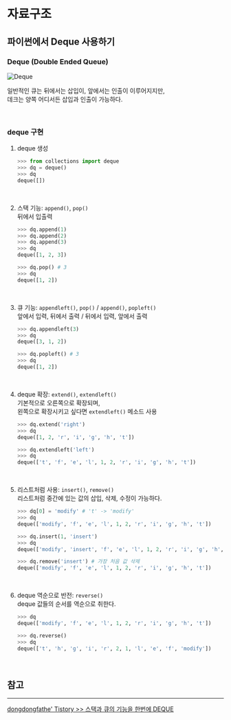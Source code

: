 # 자료구조

## 파이썬에서 Deque 사용하기

### **Deque (Double Ended Queue)**

![Deque](https://w.namu.la/s/722018e62d96825bca2bb67a31b308d26382b801b8cfed848312b085de8f890f94ed9062d40278159537cff72a23fbedf4603727ba6723e3e81e106bc26d37257635aca421be8d39bd2e36555788163b444a44a99f39b67ba9e73adcc9072a9c)

일반적인 큐는 뒤에서는 삽입이, 앞에서는 인출이 이루어지지만,  
데크는 양쪽 어디서든 삽입과 인출이 가능하다.

<br />

### **deque 구현**

1. deque 생성

   ```python
   >>> from collections import deque
   >>> dq = deque()
   >>> dq
   deque([])
   ```

<br />

2. 스택 기능: `append()`, `pop()`  
   뒤에서 입출력

   ```python
   >>> dq.append(1)
   >>> dq.append(2)
   >>> dq.append(3)
   >>> dq
   deque([1, 2, 3])

   >>> dq.pop() # 3
   >>> dq
   deque([1, 2])
   ```

<br />

3. 큐 기능: `appendleft()`, `pop()` / `append()`, `popleft()`  
   앞에서 입력, 뒤에서 출력 / 뒤에서 입력, 앞에서 출력

   ```python
   >>> dq.appendleft(3)
   >>> dq
   deque([3, 1, 2])

   >>> dq.popleft() # 3
   >>> dq
   deque([1, 2])
   ```

<br />

4. deque 확장: `extend()`, `extendleft()`  
   기본적으로 오른쪽으로 확장되며,  
   왼쪽으로 확장시키고 싶다면 `extendleft()` 메소드 사용

   ```python
   >>> dq.extend('right')
   >>> dq
   deque([1, 2, 'r', 'i', 'g', 'h', 't'])

   >>> dq.extendleft('left')
   >>> dq
   deque(['t', 'f', 'e', 'l', 1, 2, 'r', 'i', 'g', 'h', 't'])
   ```

<br />

5. 리스트처럼 사용: `insert()`, `remove()`  
   리스트처럼 중간에 있는 값의 삽입, 삭제, 수정이 가능하다.

   ```python
   >>> dq[0] = 'modify' # 't' -> 'modify'
   >>> dq
   deque(['modify', 'f', 'e', 'l', 1, 2, 'r', 'i', 'g', 'h', 't'])

   >>> dq.insert(1, 'insert')
   >>> dq
   deque(['modify', 'insert', 'f', 'e', 'l', 1, 2, 'r', 'i', 'g', 'h', 't'])

   >>> dq.remove('insert') # 가장 처음 값 삭제
   deque(['modify', 'f', 'e', 'l', 1, 2, 'r', 'i', 'g', 'h', 't'])
   ```

<br />

6. deque 역순으로 반전: `reverse()`  
   deque 값들의 순서를 역순으로 취한다.

   ```python
   >>> dq
   deque(['modify', 'f', 'e', 'l', 1, 2, 'r', 'i', 'g', 'h', 't'])

   >>> dq.reverse()
   >>> dq
   deque(['t', 'h', 'g', 'i', 'r', 2, 1, 'l', 'e', 'f', 'modify'])
   ```

<br />

## **참고**

---

[dongdongfathe' Tistory >> 스택과 큐의 기능을 한번에 DEQUE](https://dongdongfather.tistory.com/72)
